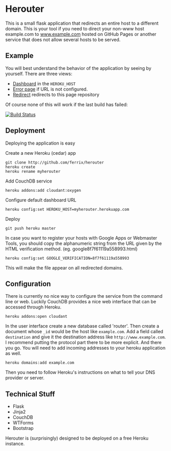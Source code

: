 Herouter
========

This is a small flask application that redirects an entire host to a
different domain. This is your tool if you need to direct your
non-www host example.com to www.example.com hosted on GitHub Pages or
another service that does not allow several hosts to be served.

Example
-------

You will best understand the behavior of the application by seeing by
yourself. There are three views:

* [Dashboard](http://dash.herouter.fuk.fi/) in the `HEROKU_HOST`
* [Error page](http://snap.herouter.fuk.fi/) if URL is not
  configured.
* [Redirect](http://www.herouter.fuk.fi/) redirects to this page
  repository

Of course none of this will work if the last build has failed:

[![Build Status](https://ferrix.ci.cloudbees.com/job/Herouter/badge/icon)](https://ferrix.ci.cloudbees.com/job/Herouter/)

Deployment
----------

Deploying the application is easy

Create a new Heroku (cedar) app

    git clone http://github.com/ferrix/herouter
    heroku create
    heroku rename myherouter

Add CouchDB service

    heroku addons:add cloudant:oxygen

Configure default dashboard URL

    heroku config:set HEROKU_HOST=myherouter.herokuapp.com

Deploy

    git push heroku master

In case you want to register your hosts with Google Apps or
Webmaster Tools, you should copy the alphanumeric string from the URL
given by the HTML verification method. (eg. google8f7f61119a558993.html)

    heroku config:set GOOGLE_VERIFICATION=8f7f61119a558993

This will make the file appear on all redirected domains.

Configuration
-------------

There is currently no nice way to configure the service from the command
line or web. Luckily CouchDB provides a nice web interface that can be
accessed through Heroku.

    heroku addons:open cloudant

In the user interface create a new database called 'router'. Then create
a document whose `_id` would be the host like `example.com`. Add a field
called `destination` and give it the destination address like
`http://www.example.com`. I recommend putting the protocol part there to
be more explicit. And there you go. You will need to add incoming addresses
to your heroku application as well.

    heroku domains:add example.com

Then you need to follow Heroku's instructions on what to tell your DNS
provider or server.

Technical Stuff
---------------

* Flask
* Jinja2
* CouchDB
* WTForms
* Bootstrap

Herouter is (surprisingly) designed to be deployed on a free Heroku
instance.
